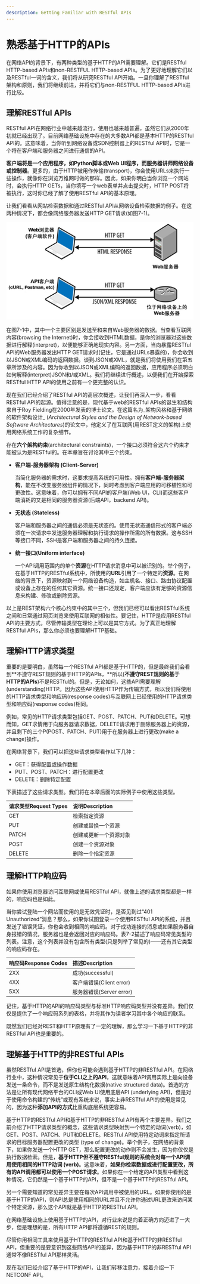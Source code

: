 ```yaml
---
description: Getting Familiar with RESTful APIs
---
```


# 熟悉基于HTTP的APIs

在网络API的背景下，有两种类型的基于HTTP的API需要理解。它们是RESTful HTTP-based APIs和non-RESTFUL HTTP-based APIs。为了更好地理解它们以及RESTful一词的含义，我们将从研究RESTful API开始。一旦你理解了RESTful架构和原则，我们将继续前进，并将它们与non-RESTFUL HTTP-based APIs进行比较。

## 理解RESTful APIs

RESTful API在网络行业中越来越流行，使用也越来越普遍，虽然它们从2000年初就已经出现了。目前网络基础设施中存在的大多数API都是基本HTTP的RESTful API的。这意味着，当你听到网络设备或SDN控制器上的RESTful API时，它是一个将在客户端和服务器之间进行通信的API。

**客户端将是一个应用程序，如Python脚本或Web UI程序，而服务器讲师网络设备或控制器**。更多的，由于HTTP被用作传输\(transport\)，你会使用URLs来执行一些操作，就像你在浏览万维网时做的那样。因此，如果你明白当你浏览一个网站时，会执行HTTP GETs，当你填写一个web表单并点击提交时，HTTP POST将被执行，这时你已经了解了使用RESTful API的基本原理。

让我们看看从网站检索数据和通过RESTful API从网络设备检索数据的例子。在这两种情况下，都会像网络服务器发送HTTP GET请求\(如图7-1\)。

![&#x56FE;7-1 &#x89C2;&#x5BDF;HTTP GET&#x54CD;&#x5E94;&#x6765;&#x7406;&#x89E3;REST](../../../.gitbook/assets/image%20%281%29.png)

在图7-1中，其中一个主要区别是发送至和来自Web服务器的数据。当查看互联网内容\(browsing the Internet\)时，你会接收到HTML数据，是你的浏览器对这些数据进行解释\(interpret\)，以便能够正确地现实内容。另一方面，当向暴露RESTful API的Web服务器发出HTTP GET请求时\(记住，它是通过URLs暴露的\)，你会收到以JSON或XML编码的返回数据。谈到JSON或XML，就是我们将使用我们在第五章所涉及的内容。因为你收到以JSON或XML编码的返回数据，应用程序必须明白如何解释\(interpret\)JSON和/或XML。我们将继续进行概述，以便我们在开始探索RESTful HTTP API的使用之前有一个更完整的认识。

现在我们已经介绍了RESTful API的高层次概述，让我们再深入一步，看看RESTful API的起源。值得注意的是，现代基于web的RESTful APIs的诞生和结构来自于Roy Fielding在2000年发表的博士论文。在这篇名为_架构风格和基于网络的软件架构设计_ \(_Architectural Styles and the Design of Network-based Software Architectures_\)的论文中，他定义了在互联网\(用REST定义的架构\)上使用网络系统工作的复杂细节。

存在**六个架构约束**\(architectural constraints\)，一个接口必须符合这六个约束才能被认为是RESTful的。在本章旨在讨论其中三个约束。

* **客户端-服务器架构 \(Client-Server\)**

  当简化服务器的需求时，这要求提高系统的可用性。拥有**客户端-服务器架构**，能在不改变服务器组件的情况下，同时考虑到客户端应用的可移植性和可更改性。这意味着，你可以拥有不同API的客户端\(Web UI，CLI\)而这些客户端消耗的又是相同的服务器资源\(后端API，backend API\)。

* **无状态 \(Stateless\)**

  客户端和服务器之间的通信必须是无状态的。使用无状态通信形式的客户端必须在一次请求中发送服务器理解和执行请求的操作所需的所有数据。这与SSH等接口不同，SSH是客户端和服务器之间的持久连接。

* **统一接口\(Uniform interface\)**

  一个API调用范围内的单个**资源**在HTTP请求消息中可以被识别的。举个例子，在基于HTTP的RESTful系统中，所使用的**URL**引用了一个特定的**资源**。在网络的背景下，资源映射到一个网络设备构造，如主机名、接口、路由协议配置或设备上存在的任何其它资源。统一接口还规定，客户端应该有足够的资源信息来构建、修改或删除资源。

以上是REST架构六个核心约束中的其中三个，但我们已经可以看出RESTful系统之间和日常通过网页浏览来使用互联网的相似性。要记住，HTTP是应用RESTful API的主要方式，尽管传输类型在理论上可以是其它方式。为了真正地理解RESTful APIs，那么你必须也要理解HTTP基础。

## 理解HTTP请求类型

重要的是要明白，虽然每一个RESTful API都是基于HTTP的，但是最终我们会看到\*\*不遵守REST规则的基于HTTP的APIs，\*\*所以\(**不遵守REST规则的基于HTTP的APIs**\)不是RESTful的。但是，无论如何，这些API需要理解\(understanding\)HTTP。因为这些API使用HTTP作为传输方式，所以我们将使用的HTTP请求类型和响应码\(response codes\)与互联网上已经使用的HTTP请求类型和响应码\(response codes\)相同。

例如，常见的HTTP请求类型包括GET、POST、PATCH、PUT和DELETE。可想而知，GET求情用于向服务器请求数据，DELETE请求用于删除服务器上的资源，并且剩下的三个P\(POST、PATCH、PUT\)用于在服务器上进行更改\(make a change\)操作。

在网络背景下，我们可以把这些请求类型看作以下几种：

* GET：获得配置或操作数据
* PUT、POST、PATCH：进行配置更改
* DELETE：删除特定配置

下表描述了这些请求类型。我们将在本章后面的实际例子中使用这些类型。

| 请求类型Request Types | 说明Description |
| :--- | :--- |
| GET | 检索指定资源 |
| PUT | 创建或替换一个资源 |
| PATCH | 创建或更新一个资源对象 |
| POST | 创建一个资源对象 |
| DELETE | 删除一个指定资源 |



## 理解HTTP响应码

如果你使用浏览器访问互联网或使用RESTful API，就像上述的请求类型都是一样的，响应码也是如此。

当你尝试登陆一个网站而使用的是无效凭证时，是否见到过“401 Unauthorized”消息？那么，如果你试图登录一个使用RESTful API的系统，并且发送了错误凭证，你也会收到相同的响应码。对于成功连接的消息或如果服务器自身报错的情况，服务器也是会返回对应的响应码。表7-2描述了响应码常见类型的列表。注意，这个列表并没有包含所有类型\(只是列举了常见的\)——还有其它类型的响应码存在。

| 响应码Response Codes | 描述Description |
| :--- | :--- |
| 2XX | 成功\(successful\) |
| 4XX | 客户端错误\(Client error\) |
| 5XX | 服务器错误\(Server error\) |

记住，基于HTTP的API的响应码类型与标准HTTP响应码类型并没有差异。我们仅仅是提供了一个响应码系列的表格，并将其作为读者学习其中各个响应的联系。

既然我们已经对REST和HTTP原理有了一定的理解，那么学习一下基于HTTP的非RESTful API也是重要的。

## 理解基于HTTP的非RESTful APIs

虽然RESTful API是首选，但你也可能会遇到基于HTTP的非RESTful API。在网络行业中，这种情况常见于**位于CLI之上的API**，这就意味着API调用实际上是向设备发送一条命令，而不是发送原生结构化数据\(native structured data\)。首选的方法是让所有现代网络平台的CLI或Web UI使用底层API \(underlying API\)，但是对于使用命令构建的“传统”或现有系统来说，事实上非RESTful API的使用是常见的，因为这种**添加API的方式**比重构底层系统更容易。

基于HTTP的RESTful API和基于HTTP的非RESTful API有两个主要差异。我们之前介绍了HTTP请求类型的概念，这些请求类型映射到一个特定的动词\(verb\)，如GET、POST、PATCH、PUT和DELETE。RESTful API使用特定动词来指定所请求的目标服务器配置更改的类型 \(type of change\)。举个例子，在网络的背景下，如果你发送一个HTTP GET，那么配置更改的动作则不会发生，因为你仅仅是执行数据检索。但是，**基于HTTP但不遵守RESTful规则的系统会对每一个API调用使用相同的HTTP动词 \(verb\)**。这意味着，**如果你检索数据或进行配置更改，所有的API调用都可以使用一个POST请求**。如果你在一个给定的API类型中看到这种情况，它仍然是一个基于HTTP的API，但不是一个基于HTTP的RESTful API。

另一个需要知道的常见差异主要在每次API调用中被使用的URL。如果你使用的是基于HTTP的API，则API总是使用相同的URL并且不允许你通过URL更改来访问某个特定资源，那么这个API就是基于HTTP的RESTful API。

在网络基础设施上使用基于HTTP的API，对行业来说是向着正确方向迈进了一大步，但是理想的是，所有HTTP API都将遵循REST的规则。

尽管你用相同工具来使用基于HTTP的RESTful API和基于HTTP的非RESTful API，但重要的是要意识到这些网络API的差异，因为基于HTTP的非RESTful API通常不像RESTful API那样灵活。

现在我们已经介绍了基于HTTP的API，让我们转移注意力，接着介绍一下NETCONF API。

